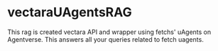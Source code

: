# vectaraUAgentsRAG
This rag is created vectara API and wrapper using fetchs' uAgents on Agentverse. This answers all your queries related to fetch uagents.
